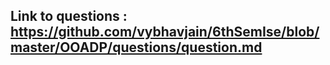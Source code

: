 ## Link to questions : https://github.com/vybhavjain/6thSemIse/blob/master/OOADP/questions/question.md
